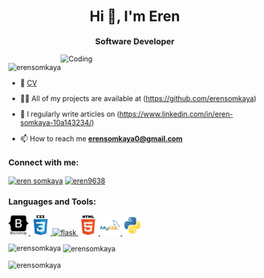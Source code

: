 <h1 align="center">Hi 👋, I'm Eren</h1>
<h3 align="center">Software Developer</h3>
<img align="right" alt="Coding" width="400" src="https://external-content.duckduckgo.com/iu/?u=https%3A%2F%2Fremakelearning.org%2Fwp-content%2Fuploads%2F2020%2F01%2F122.gif&f=1&nofb=1&ipt=ef17f5eb541fec9e64b6237406aabcd85628999021c3f329568b05bfef7a0bdb&ipo=images">

<p align="left"> <img src="https://komarev.com/ghpvc/?username=erensomkaya&label=Profile%20views&color=0e75b6&style=flat" alt="erensomkaya" /> </p>

- 🔭 [CV](https://github.com/erensomkaya/CV)

- 👨‍💻 All of my projects are available at  (https://github.com/erensomkaya)

- 📝 I regularly write articles on   (https://www.linkedin.com/in/eren-somkaya-10a143234/)

- 📫 How to reach me **erensomkaya0@gmail.com**

<h3 align="left">Connect with me:</h3>
<p align="left">
<a href="https://www.linkedin.com/in/eren-somkaya-10a143234/" target="blank"><img align="center" src="https://raw.githubusercontent.com/rahuldkjain/github-profile-readme-generator/master/src/images/icons/Social/linked-in-alt.svg" alt="eren somkaya" height="30" width="40" /></a>
<a href="https://stackoverflow.com/users/19688783/eren9638" target="blank"><img align="center" src="https://raw.githubusercontent.com/rahuldkjain/github-profile-readme-generator/master/src/images/icons/Social/stack-overflow.svg" alt="eren9638" height="30" width="40" /></a>
</p>

<h3 align="left">Languages and Tools:</h3>
<p align="left"> <a href="https://getbootstrap.com" target="_blank" rel="noreferrer"> <img src="https://raw.githubusercontent.com/devicons/devicon/master/icons/bootstrap/bootstrap-plain-wordmark.svg" alt="bootstrap" width="40" height="40"/> </a> <a href="https://www.w3schools.com/css/" target="_blank" rel="noreferrer"> <img src="https://raw.githubusercontent.com/devicons/devicon/master/icons/css3/css3-original-wordmark.svg" alt="css3" width="40" height="40"/> </a> <a href="https://flask.palletsprojects.com/" target="_blank" rel="noreferrer"> <img src="https://www.vectorlogo.zone/logos/pocoo_flask/pocoo_flask-icon.svg" alt="flask" width="40" height="40"/> </a> <a href="https://www.w3.org/html/" target="_blank" rel="noreferrer"> <img src="https://raw.githubusercontent.com/devicons/devicon/master/icons/html5/html5-original-wordmark.svg" alt="html5" width="40" height="40"/> </a> <a href="https://www.mysql.com/" target="_blank" rel="noreferrer"> <img src="https://raw.githubusercontent.com/devicons/devicon/master/icons/mysql/mysql-original-wordmark.svg" alt="mysql" width="40" height="40"/> </a> <a href="https://www.python.org" target="_blank" rel="noreferrer"> <img src="https://raw.githubusercontent.com/devicons/devicon/master/icons/python/python-original.svg" alt="python" width="40" height="40"/> </a> </p>

<p><img align="left" src="https://github-readme-stats.vercel.app/api/top-langs?username=erensomkaya&show_icons=true&locale=en&layout=compact" alt="erensomkaya" /></p>

<p>&nbsp;<img align="center" src="https://github-readme-stats.vercel.app/api?username=erensomkaya&show_icons=true&locale=en" alt="erensomkaya" /></p>

<p><img align="center" src="https://github-readme-streak-stats.herokuapp.com/?user=erensomkaya&" alt="erensomkaya" /></p>
